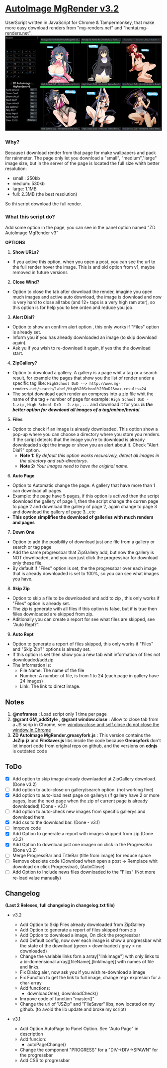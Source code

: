 # [AutoImage MgRender v3.2](https://github.com/ZeroDrako/AutoImage-MgRender)
UserScript written in JavaScript for Chrome & Tampermonkey, that make more easy download renders from "mg-renders.net" and "hentai.mg-renders.net".
![MENU](https://raw.githubusercontent.com/ZeroDrako/AutoImage-MgRender/master/3.2.PNG)

### Why?
Because i download render from that page for make wallpapers and pack for rainmeter.
The page only let you download a "small", "medium","large" image size, but in the server of the page is located the full size whith better resolution:
- small :     250kb
- medium:     530kb
- large:      1.1MB
- full:       2.3MB (the best resolution)
 
So thi script download the full render.

### What this script do?
Add some option in the page, you can see in the panel option named "ZD AutoImage MgRender v3"

**OPTIONS**

1. **Show URLs?**
  - If you active this option, when you open a post, you can see the url to the full render hover the image. This is and old option from v1, maybe removed in future versions

2. **Close Wind?**
  - Option to close the tab after download the render, imagine you open much images and active auto download, the image is download and now is very hard to close all tabs (and 12+ taps is a very high ram ater), so this option is for help you to kee orden and reduce you job.

3. **Alert Dial?**
  - Option to show an confirm alert option , this only works if "Files" option is already set.
  - Inform you if you has already downloaded an image (to skip download again).
  - Ask yu if you wish to re-download it again, if yes tthe the download start.

4. **ZipGallery?**
  - Option to download a gallery. A gallery is a page whit a tag or a search result, for example the pages that show you the list of render under a specific tag like: 
  ```HighSchool DxD --> http://www.mg-renders.net/search/label/High%20School%20DxD?&max-results=24```
  - The script download each render an compress into a zip file whit the name of the tag + number of page for example:
  ```High School DxD - 1.zip``` , ```High School DxD - 2.zip``` , ```...```
  and download it for you. *__Is the better option for download all images of a tag/anime/hentai.__*

5. **Files**
  - Option to check if an image is already downloaded. This option show a pop-up where you can choose a directory where you store you renders. If the script detects that the image you're to download is already downloaded skipt the image or show you an alert about it. Check "Alert Dial?" option.
    - **Note 1:** *By default this option works recursively, detect all images in the directory and sub-directorys.*
    - **Note 2:** *Your images need to have the original name.*

6. **Auto Page**
  - Option to Automatic change the page. A gallery that have more than 1 can download all pages.
  - Example: the page have 5 pages, if this option is actived then the script download the gallery of page 1, then the script change the curren page to page 2 and download the gallery of page 2, again change to page 3 and download the gallery of page 3...etc
  - **This option simplifies the download of galleries with much renders and pages**

7. **Down One**
  - Option to add the posibility of download just one file from a gallery or search or tag page
  - Add the same progressbar that ZipGallery add, but now the gallery is NOT downloaded, and you can just click the progressbar for download only these file.
  - By default if "Files" option is set, the the progressbar over each image that is already downloaded is set to 100%, so you can see what images you have.

8. **Skip Zip**
  - Option to skip a file to be downloaded and add to zip , this only works if "Files" option is already set.
  - The zip is generate with all files if this option is false, but if is true then fiiles downloaded are skipped from zip.
  - Aditionally you can create a report for see what files are skipped, see "Auto Rept?".

9. **Auto Rept**
  - Option to generate a report of files skipped, this only works if "Files" and "Skip Zip?" options is already set.
  - If this option is set then show you a new tab whit information of files not downloaded/addzip
  - The Information is:
     - File Name: The name of the file
     - Number: A number of file, is from 1 to 24 (each page in gallery have 24 images)
     - Link: The link to direct image.

## Notes
1. **@noframes** : Load script only 1 time per page
2. **@grant GM_addStyle** , **@grant window.close** : Allow to close tab from a JS scrip in Chrome, see: [window.close and self.close do not close the window in Chrome](http://stackoverflow.com/questions/19761241/window-close-and-self-close-do-not-close-the-window-in-chrome)
3. **ZD AutoImage MgRender.greasyfork.js** : This version contains the __JsZip.jz__ and __FileSaver.js__ libs  inside the code because __Greasyfork__ don't let import code from original reps on github, and the versions on __cdnjs__ is outdated code

## ToDo
- [x] Add option to skip image already downlaaded at ZipGallery download. (Done v3.2)
- [ ] Add option to auto-close on gallery/search option. (not working fine)
- [x] Add option to auto-load nest page on gallerys (if gallery have 2 or more pages, load the next page when the zip of current page is already downloaded) (Done - v3.1)
- [ ] Add option to auto-check new images from specific gallerys and download them.
- [x] Add css to the download bar. (Done - v3.1)
- [ ] Imrpove code
- [x] Add Option to generate a report with images skipped from zip (Done v3.2)
- [x] Add Option to download just one imagen on click in the ProgressBar (Done v3.2)
- [ ] Merge ProgressBar and TitleBar (title from image) for reduce space
- [ ] Remove obsolete code (Download when open a post -> Remplace whit download on click Progressbar), (AutoClose)
- [ ] Add Option to Include news files downloaded to the "Files" (Not more re-load value manually)

## Changelog
**(Last 2 Releses, full changelog in __changelog.txt__ file)**
- v3.2
  - Add Option to Skip Files already downloaded from ZipGallery
  - Add Option to generate a report of files skipped from zip
  - Add Option to download a image, On click the progressbar
  - Add Default config, now over each image is show a progressbar whit the state of the download (green > downloaded / gray > no downloaded)
  - Change the variable links forn a array["linkImage"] with only links to a bi-domensional array[[fileName],[linkImage]] with names of file and links.
  - Fix Dialog aler, now ask you if you wish re-download a image
  - Fix Function to get the link to full image, change regx expresion for a char-array
  - Add functions:
    - downloadOne(), downloadCheck()
  - Imrpove code of function "master()"
  - Change the url of "JSZip" and "FileSaver" libs, now located on my github. (to avoid the lib update and broke my script)

- v3.1
  - Add Option AutoPage to Panel Option. See "Auto Page" in description
  - Add funcion:
      - autoPageChange()
  - Change the component "PROGRESS" for a "DIV->DIV->SPAWN" for the progressbar
  - Add CSS to progressbar
